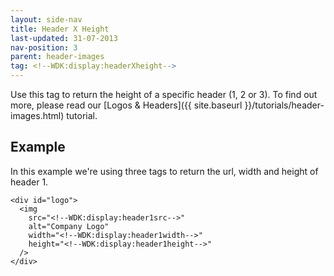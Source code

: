 ```yaml
---
layout: side-nav
title: Header X Height
last-updated: 31-07-2013
nav-position: 3
parent: header-images
tag: <!--WDK:display:headerXheight-->
---
```


Use this tag to return the height of a specific header (1, 2 or 3). To find out more, please read our [Logos & Headers]({{ site.baseurl }}/tutorials/header-images.html) tutorial.

## Example

In this example we're using three tags to return the url, width and height of header 1.

~~~
<div id="logo">
  <img
    src="<!--WDK:display:header1src-->"
    alt="Company Logo"
    width="<!--WDK:display:header1width-->"
    height="<!--WDK:display:header1height-->"
  />
</div>
~~~